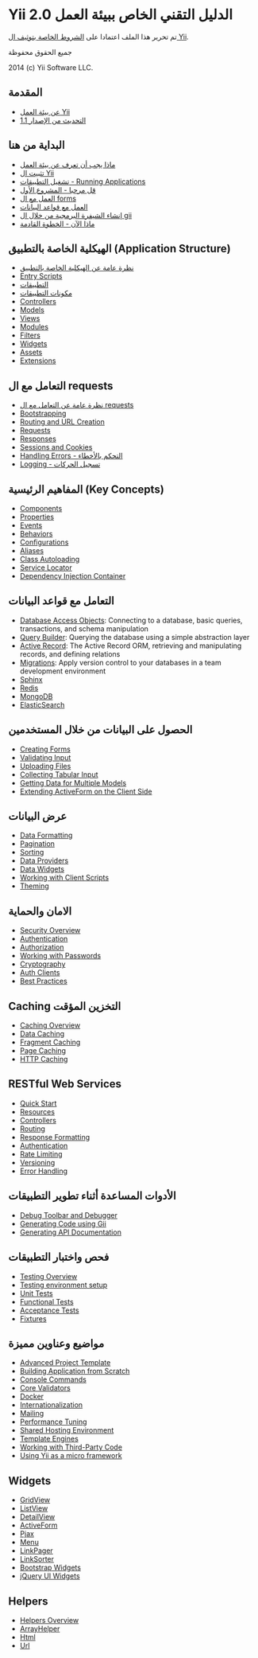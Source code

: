 Yii 2.0 الدليل التقني الخاص ببيئة العمل
===============================

تم تحرير هذا الملف اعتمادا على [الشروط الخاصة بتوثيف ال Yii](http://www.yiiframework.com/doc/terms/).

جميع الحقوق محفوظة

2014 (c) Yii Software LLC.


المقدمة
------------

* [عن بيئة العمل Yii](intro-yii.md)
* [التحديث من الإصدار 1.1](../guide/intro-upgrade-from-v1.md)


البداية من هنا
---------------

* [ماذا يجب أن تعرف عن بيئة العمل](start-prerequisites.md)
* [تثبيت ال Yii](start-installation.md)
* [تشغيل التطبيقات - Running Applications](start-workflow.md)
* [قل مرحبا - المشروع الأول](start-hello.md)
* [العمل مع ال forms](start-forms.md)
* [العمل مع قواعد البيانات](../guide/start-databases.md)
* [إنشاء الشيفرة البرمجية من خلال ال gii](../guide/start-gii.md)
* [ماذا الآن - الخطوة القادمة](../guide/start-looking-ahead.md)


الهيكلية الخاصة بالتطبيق (Application Structure)
---------------------

* [نظرة عامة عن الهيكلية الخاصة بالتطبيق](../guide/structure-overview.md)
* [Entry Scripts](../guide/structure-entry-scripts.md)
* [التطبيقات](../guide/structure-applications.md)
* [مكونات التطبيقات](../guide/structure-application-components.md)
* [Controllers](../guide/structure-controllers.md)
* [Models](../guide/structure-models.md)
* [Views](../guide/structure-views.md)
* [Modules](../guide/structure-modules.md)
* [Filters](../guide/structure-filters.md)
* [Widgets](../guide/structure-widgets.md)
* [Assets](../guide/structure-assets.md)
* [Extensions](../guide/structure-extensions.md)


التعامل مع ال requests
-----------------

* [نظرة عامة عن التعامل مع ال requests](../guide/runtime-overview.md)
* [Bootstrapping](../guide/runtime-bootstrapping.md)
* [Routing and URL Creation](../guide/runtime-routing.md)
* [Requests](../guide/runtime-requests.md)
* [Responses](../guide/runtime-responses.md)
* [Sessions and Cookies](../guide/runtime-sessions-cookies.md)
* [Handling Errors - التحكم بالأخطاء](../guide/runtime-handling-errors.md)
* [Logging - تسجيل الحركات](../guide/runtime-logging.md)


المفاهيم الرئيسية (Key Concepts)
------------

* [Components](../guide/concept-components.md)
* [Properties](../guide/concept-properties.md)
* [Events](../guide/concept-events.md)
* [Behaviors](../guide/concept-behaviors.md)
* [Configurations](../guide/concept-configurations.md)
* [Aliases](../guide/concept-aliases.md)
* [Class Autoloading](../guide/concept-autoloading.md)
* [Service Locator](../guide/concept-service-locator.md)
* [Dependency Injection Container](../guide/concept-di-container.md)


التعامل مع قواعد البيانات
----------------------

* [Database Access Objects](../guide/db-dao.md): Connecting to a database, basic queries, transactions, and schema manipulation
* [Query Builder](../guide/db-query-builder.md): Querying the database using a simple abstraction layer
* [Active Record](../guide/db-active-record.md): The Active Record ORM, retrieving and manipulating records, and defining relations
* [Migrations](../guide/db-migrations.md): Apply version control to your databases in a team development environment
* [Sphinx](https://www.yiiframework.com/extension/yiisoft/yii2-sphinx/doc/guide)
* [Redis](https://www.yiiframework.com/extension/yiisoft/yii2-redis/doc/guide)
* [MongoDB](https://www.yiiframework.com/extension/yiisoft/yii2-mongodb/doc/guide)
* [ElasticSearch](https://www.yiiframework.com/extension/yiisoft/yii2-elasticsearch/doc/guide)


الحصول على البيانات من خلال المستخدمين
-----------------------

* [Creating Forms](../guide/input-forms.md)
* [Validating Input](../guide/input-validation.md)
* [Uploading Files](../guide/input-file-upload.md)
* [Collecting Tabular Input](../guide/input-tabular-input.md)
* [Getting Data for Multiple Models](../guide/input-multiple-models.md)
* [Extending ActiveForm on the Client Side](../guide/input-form-javascript.md)


عرض البيانات
---------------

* [Data Formatting](../guide/output-formatting.md)
* [Pagination](../guide/output-pagination.md)
* [Sorting](../guide/output-sorting.md)
* [Data Providers](../guide/output-data-providers.md)
* [Data Widgets](../guide/output-data-widgets.md)
* [Working with Client Scripts](../guide/output-client-scripts.md)
* [Theming](../guide/output-theming.md)


الامان والحماية
--------

* [Security Overview](../guide/security-overview.md)
* [Authentication](../guide/security-authentication.md)
* [Authorization](../guide/security-authorization.md)
* [Working with Passwords](../guide/security-passwords.md)
* [Cryptography](../guide/security-cryptography.md)
* [Auth Clients](https://www.yiiframework.com/extension/yiisoft/yii2-authclient/doc/guide)
* [Best Practices](../guide/security-best-practices.md)


Caching التخزين المؤقت
-------

* [Caching Overview](../guide/caching-overview.md)
* [Data Caching](../guide/caching-data.md)
* [Fragment Caching](../guide/caching-fragment.md)
* [Page Caching](../guide/caching-page.md)
* [HTTP Caching](../guide/caching-http.md)


RESTful Web Services
--------------------

* [Quick Start](../guide/rest-quick-start.md)
* [Resources](../guide/rest-resources.md)
* [Controllers](../guide/rest-controllers.md)
* [Routing](../guide/rest-routing.md)
* [Response Formatting](../guide/rest-response-formatting.md)
* [Authentication](../guide/rest-authentication.md)
* [Rate Limiting](../guide/rest-rate-limiting.md)
* [Versioning](../guide/rest-versioning.md)
* [Error Handling](../guide/rest-error-handling.md)


الأدوات المساعدة أثناء تطوير التطبيقات
-----------------

* [Debug Toolbar and Debugger](https://www.yiiframework.com/extension/yiisoft/yii2-debug/doc/guide)
* [Generating Code using Gii](https://www.yiiframework.com/extension/yiisoft/yii2-gii/doc/guide)
* [Generating API Documentation](https://www.yiiframework.com/extension/yiisoft/yii2-apidoc)


فحص واختبار التطبيقات
-------

* [Testing Overview](../guide/test-overview.md)
* [Testing environment setup](../guide/test-environment-setup.md)
* [Unit Tests](../guide/test-unit.md)
* [Functional Tests](../guide/test-functional.md)
* [Acceptance Tests](../guide/test-acceptance.md)
* [Fixtures](../guide/test-fixtures.md)


مواضيع وعناوين مميزة
--------------

* [Advanced Project Template](https://www.yiiframework.com/extension/yiisoft/yii2-app-advanced/doc/guide)
* [Building Application from Scratch](../guide/tutorial-start-from-scratch.md)
* [Console Commands](../guide/tutorial-console.md)
* [Core Validators](../guide/tutorial-core-validators.md)
* [Docker](../guide/tutorial-docker.md)
* [Internationalization](../guide/tutorial-i18n.md)
* [Mailing](../guide/tutorial-mailing.md)
* [Performance Tuning](../guide/tutorial-performance-tuning.md)
* [Shared Hosting Environment](../guide/tutorial-shared-hosting.md)
* [Template Engines](../guide/tutorial-template-engines.md)
* [Working with Third-Party Code](../guide/tutorial-yii-integration.md)
* [Using Yii as a micro framework](../guide/tutorial-yii-as-micro-framework.md)


Widgets
-------

* [GridView](https://www.yiiframework.com/doc-2.0/yii-grid-gridview.html)
* [ListView](https://www.yiiframework.com/doc-2.0/yii-widgets-listview.html)
* [DetailView](https://www.yiiframework.com/doc-2.0/yii-widgets-detailview.html)
* [ActiveForm](https://www.yiiframework.com/doc-2.0/guide-input-forms.html#activerecord-based-forms-activeform)
* [Pjax](https://www.yiiframework.com/doc-2.0/yii-widgets-pjax.html)
* [Menu](https://www.yiiframework.com/doc-2.0/yii-widgets-menu.html)
* [LinkPager](https://www.yiiframework.com/doc-2.0/yii-widgets-linkpager.html)
* [LinkSorter](https://www.yiiframework.com/doc-2.0/yii-widgets-linksorter.html)
* [Bootstrap Widgets](https://www.yiiframework.com/extension/yiisoft/yii2-bootstrap/doc/guide)
* [jQuery UI Widgets](https://www.yiiframework.com/extension/yiisoft/yii2-jui/doc/guide)


Helpers
-------

* [Helpers Overview](../guide/helper-overview.md)
* [ArrayHelper](../guide/helper-array.md)
* [Html](../guide/helper-html.md)
* [Url](../guide/helper-url.md)

